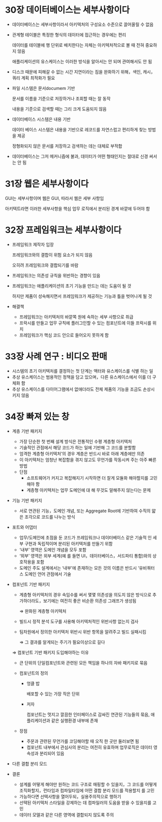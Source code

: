 # 30장 데이터베이스는 세부사항이다

- 데이터베이스는 세부사항이라서 아키텍처의 구성요소 수준으로 끌어올릴 수 없음
- 관계형 테이블은 특정한 형식의 데이터에 접근하는 경우에는 편리
    
     데이터를 테이블에 행 단위로 배치한다는 자체는 아키텍처적으로 볼 때 전혀 중요하지 않음
    
    애플리케이션의 유스케이스는 이러한 방식을 알아서는 안 되며 관여해서도 안 됨
    
- 디스크 때문에 피해갈 수 없는 시간 지연이라는 짐을 완화하기 위해，색인, 캐시，쿼리 계획 최적화가 필요
- 파일 시스템은 문서documem 기반
    
    문서를 이름을 기준으로 저장하거나 조회할 때는 잘 동작
    
    내용을 기준으로 검색할 때는 그리 크게 도움되지 않음
    
- 데이터베이스 시스템은 내용 기반
    
    데이터 베이스 시스템은 내용을 기반으로 레코드를 자연스럽고 편리하게 찾는 방법을 제공
    
    정형화되지 않은 문서를 저장하고 검색하는 데는 대체로 부적합
    
- 데이터베이스는 그저 메커니즘에 불과, 데이터가 어떤 형태인지는 절대로 신경 써서는 안 됨

# 31장 웹은 세부사항이다

GUI는 세부사항이며 웹은 GUI, 따라서 웹은 세부 사항임

아키텍트라면 이러한 세부사항을 핵심 업무 로직에서 분리된 경계 바깥에 두어야 함

# 32장 프레임워크는 세부사항이다

- 프레임워크 제작자 입장
    
    프레임워크와의 결합이 위험 요소가 되지 않음
    
    오히려 프레임워크와 결합되기를 바람
    
- 프레임워크는 의존성 규칙을 위반하는 경향이 있음
- 프레임워크는 애플리케이션의 초기 기능을 만드는 데는 도움이 될 것
    
    하지만 제품이 성숙해지면서 프레임워크가 제공하는 기능과 틀을 벗어나게 될 것
    
- 해결책
    - 프레임워크는 아키텍처의 바깥쪽 원에 속하는 세부 사항으로 취급
    - 프락시를 만들고 업무 규칙에 플러그인할 수 있는 컴포넌트에 이들 프락시를 위치
    - 프레임워크가 핵심 코드 안으로 들어오지 못하게 함

# 33장 사례 연구 : 비디오 판매

- 시스템의 초기 아키텍처를 결정하는 첫 단계는 액터와 유스케이스를 식별 하는 일
- 추상 유스케이스는 범용적인 정책을 담고 있으며，다른 유스케이스에서 이를 더 구체화 함
- 추상 유스케이스를 다이어그램에서 없애더라도 전체 제품의 기능을 조금도 손상시키지 않음

# 34장 빠져 있는 창

- 계층 기반 패키지
    - 가장 단순한 첫 번째 설계 방식은 전통적인 수평 계층형 아키텍처
    - 기술적인 관점에서 해당 코드가 하는 일에 기반해 그 코드를 분할함
    - 엄격한 계층형 아키텍처’의 경우 계층은 반드시 바로 아래 계층에만 의존
    - 이 아키텍처는 엄청난 복잡함을 겪지 않고도 무언가를 작동시켜 주는 아주 빠른 방법
    - 단점
        - 소프트웨어가 커지고 복잡해지기 시작하면 더 잘게 모듈화 해야할지를 고민해야 함
        - 계층형 아키텍처는 업무 도메인에 대 해 무것도 말해주지 않는다는 문제
- 기능 기반 패키지
    - 서로 연관된 기능，도메인 개념, 또는 Aggregate Root에 기반하여 수직의 얇은 조각으로 코드를 나누는 방식
- 포트와 어댑터
    - 업무/도메인에 초점을 둔 코드가 프레임워크나 데이터베이스 같은 기술적
    인 세부 구현과 독립적이며 분리된 아키텍처를 만들기 위함
    - ‘내부’ 영역은 도메인 개념을 모두 포함
    - ‘외부’ 영역은 외부 세계(예 를 들면 UI，데이터베이스，서드파티 통합)와의 상호작용을 포함
    - 도메인 주도 설계에서는 ‘내부’에 존재하는 모든 것의 이름은 반드시 ‘유비쿼터스 도메인 언어 관점에서 기술
- 컴포넌트 기반 패키지
    - 계층형 아키텍처의 경우 속임수를 써서 몇몇 의존성을 의도치 않은 방식으로 추가하더라도，보기에는 여전히 좋은 비순환 의존성 그래프가 생성됨
        
        ⇒ 완화된 계층형 아키텍처
        
    - 빌드시 정적 분석 도구를 사용해 아키텍처적인 위반사항 없는지 검사
    - 팀차원에서 정의한 아키텍처 위반시 위반 항목을 알려주고 빌드 실패시킴
        
        ⇒ 그 결과를 알게되는 주기가 필요이상으로 길다
        
    
    ⇒ 컴포넌트 기반 패키지 도입해야하는 이유
    
    - 큰 단위의 단일컴포넌트와 관련된 모든 책임을 하나의 자바 패키지로 묶음
    - 컴포넌트의 정의
        - 엉클 밥
            
            배포할 수 있는 가장 작은 단위
            
        - 저자
            
            컴포넌트는 멋지고 깔끔한 인터페이스로 감싸진 연관된 기능들의 묶음, 애플리케이션과 같은 실행환경 내부에 존재
            
    - 장점
        - 주문과 관련된 무언가를 코딩해야할 때 오직 한 곳만 둘러보면 됨
        - 컴포넌트 내부에서 관심사의 분리는 여전히 유효하며 업무로직은 데이터 영속성과 분리되어 있음
- 다른 결합 분리 모드
- 결론
    - 설계를 어떻게 해야만 원하는 코드 구조로 매핑할 수 있을지，그 코드를 어떻게 조직화할지，런타임과 컴파일타임에 어떤 결합 분리 모드를 적용할지 를 고민
    - 가능하다면 선택사항을 열어두되，실용주의적으로 행하기
    - 선택된 아키텍처 스타일을 강제하는 데 컴파일러의 도움을 받을 수 있을지를 고민
    - 데이터 모델과 같은 다른 영역에 결합되지 않도록 주의
